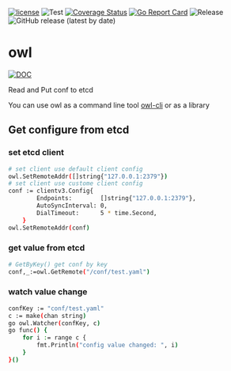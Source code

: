 [![license](https://img.shields.io/github/license/gsxhnd/owl)](https://opensource.org/licenses/MIT)
![Test](https://github.com/gsxhnd/owl/workflows/Test/badge.svg)
[![Coverage Status](https://coveralls.io/repos/github/gsxhnd/owl/badge.svg)](https://coveralls.io/github/gsxhnd/owl)
[![Go Report Card](https://goreportcard.com/badge/github.com/gsxhnd/owl)](https://goreportcard.com/report/github.com/gsxhnd/owl)
![Release](https://github.com/gsxhnd/owl/workflows/Release/badge.svg?branch=v1.4.0-beta)
![GitHub release (latest by date)](https://img.shields.io/github/v/release/gsxhnd/owl?label=version)

# owl

[![DOC](https://img.shields.io/badge/-DOC-brightgreen)](https://pkg.go.dev/github.com/gsxhnd/owl)

Read and Put conf to etcd

You can use owl as a command line tool [owl-cli](https://github.com/gsxhnd/owl-cli) or as a  library


## Get configure from etcd

### set etcd client
```bash
# set client use default client config
owl.SetRemoteAddr([]string{"127.0.0.1:2379"})
# set client use custome client config
conf := clientv3.Config{
		Endpoints:        []string{"127.0.0.1:2379"},
		AutoSyncInterval: 0,
		DialTimeout:      5 * time.Second,
	}
owl.SetRemoteAddr(conf)
```

### get value from etcd
```bash
# GetByKey() get conf by key
conf,_:=owl.GetRemote("/conf/test.yaml")
```

### watch value change
```bash
confKey := "conf/test.yaml"
c := make(chan string)
go owl.Watcher(confKey, c)
go func() {
    for i := range c {
        fmt.Println("config value changed: ", i)
    }
}()
```